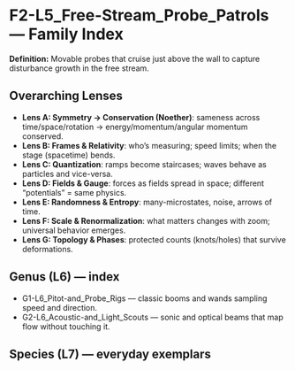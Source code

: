# F2-L5_Free-Stream_Probe_Patrols — Family Index
**Definition:** Movable probes that cruise just above the wall to capture disturbance growth in the free stream.
## Overarching Lenses

- **Lens A: Symmetry -> Conservation (Noether)**: sameness across time/space/rotation → energy/momentum/angular momentum conserved.
- **Lens B: Frames & Relativity**: who’s measuring; speed limits; when the stage (spacetime) bends.
- **Lens C: Quantization**: ramps become staircases; waves behave as particles and vice-versa.
- **Lens D: Fields & Gauge**: forces as fields spread in space; different “potentials” = same physics.
- **Lens E: Randomness & Entropy**: many-microstates, noise, arrows of time.
- **Lens F: Scale & Renormalization**: what matters changes with zoom; universal behavior emerges.
- **Lens G: Topology & Phases**: protected counts (knots/holes) that survive deformations.

## Genus (L6) — index
- G1-L6_Pitot-and_Probe_Rigs — classic booms and wands sampling speed and direction.
- G2-L6_Acoustic-and_Light_Scouts — sonic and optical beams that map flow without touching it.

## Species (L7) — everyday exemplars
